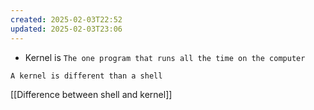 ```yaml
---
created: 2025-02-03T22:52
updated: 2025-02-03T23:06
---
```

* Kernel is `The one program that runs all the time on the computer` 
```Note
A kernel is different than a shell
``` 
[[Difference between shell and kernel]]
